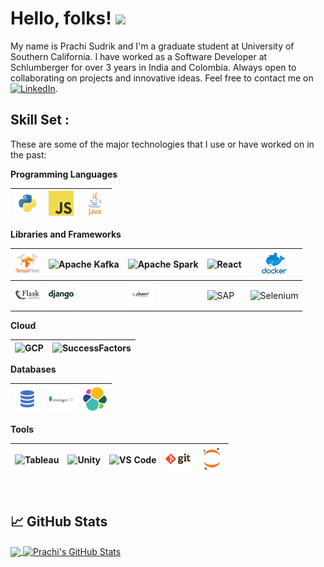 
# Hello, folks! <img src="https://raw.githubusercontent.com/MartinHeinz/MartinHeinz/master/wave.gif" width="30px">
My name is Prachi Sudrik and I'm a graduate student at University of Southern California. I have worked as a Software Developer at Schlumberger for over 3 years in India and Colombia. Always open to collaborating on projects and innovative ideas. Feel free to contact me on [![LinkedIn][1.1]][2.1].

## Skill Set :

These are some of the major technologies that I use or have worked on in the past:

**Programming Languages**

<img title="Python" alt="Python" width="40px" src="https://raw.githubusercontent.com/github/explore/master/topics/python/python.png" />|<img alt="JS" title="JavaScript" width="40px" src="https://raw.githubusercontent.com/github/explore/master/topics/javascript/javascript.png">|<img title="C" alt="C" width="40px" src="https://raw.githubusercontent.com/github/explore/master/topics/java/java.png">
|--|--|--|

**Libraries and Frameworks**

<img title="TensorFlow" alt="TensorFlow" width="40px" src="https://raw.githubusercontent.com/github/explore/master/topics/tensorflow/tensorflow.png">|<img title="Apache Kafka" alt="Apache Kafka" width="40px" src="https://www.nastel.com/wp-content/uploads/2022/03/kafka-logo-1024x480.png">|<img title="Apache Spark" alt="Apache Spark" width="40px" src="https://miro.medium.com/max/1400/0*bqHf2WCDUlm7_hU3.png">|<img title="React" alt="React" width="40px" src="https://img.icons8.com/color/344/react-native.png">|<img title="Docker" alt="Docker" width="40px" src="https://raw.githubusercontent.com/github/explore/master/topics/docker/docker.png">
|--|--|--|--|--|
<img title="Flask" alt="Flask" width="40px" src="https://raw.githubusercontent.com/github/explore/master/topics/flask/flask.png">|<img title="Django" alt="Django" width="40px" src="https://raw.githubusercontent.com/github/explore/master/topics/django/django.png">|<img title="jQuery" alt="jQuery" width="40px" src="https://raw.githubusercontent.com/github/explore/master/topics/jquery/jquery.png">|<img title="SAP" alt="SAP" width="40px" src="https://img.icons8.com/color/452/sap.png">|<img title="Selenium" alt="Selenium" width="40px" src="https://img.icons8.com/color/48/000000/selenium-test-automation.png">

**Cloud**

<img title="GCP" alt="GCP" width="40px" src="https://png.monster/wp-content/uploads/2020/11/gcp-69a54f41.png">|<img title="SuccessFactors" alt="SuccessFactors" width="40px" src="https://img.icons8.com/color/452/sap.png">
|--|--|

**Databases**

<img title="SQL" alt="SQL" width="40px" src="https://raw.githubusercontent.com/github/explore/master/topics/sql/sql.png">|<img title="MongoDB" alt="MongoDB" width="40px" src="https://raw.githubusercontent.com/github/explore/master/topics/mongodb/mongodb.png">|<img title="ElasticSearch" alt="ElasticSearch" width="40px" src="https://raw.githubusercontent.com/github/explore/master/topics/elasticsearch/elasticsearch.png"> <br>
|--|--|--|

**Tools**

<img title="Tableau" alt="Tableau" width="40px" src="https://img.icons8.com/color/344/tableau-software.png">|<img title="Unity" alt="Unity" width="40px" src="https://img.icons8.com/ios-filled/344/unity.png">|<img title="VS Code" alt="VS Code" width="40px" src="https://img.icons8.com/fluent/48/000000/visual-studio-code-2019.png">|<img title="git" alt="git" width="40px" src="https://raw.githubusercontent.com/github/explore/master/topics/git/git.png">|<img title="Jupyter Notebook" alt="Jupyter" width="40px" src="https://raw.githubusercontent.com/github/explore/master/topics/jupyter-notebook/jupyter-notebook.png">
|--|--|--|--|--|
<br>

## &#x1f4c8; GitHub Stats

<a href="https://github.com/prachisudrik/prachisudrik">
  <img align="center" src="https://github-readme-stats.vercel.app/api/top-langs/?username=prachisudrik&hide=java,html,tex&title_color=ffffff&text_color=c9cacc&icon_color=2bbc8a&bg_color=1d1f21&langs_count=3" />
</a>
<a href="https://github.com/prachisudrik/prachisudrik">
  <img align="center" src="https://github-readme-stats.vercel.app/api?username=prachisudrik&show_icons=true&line_height=27&count_private=true&title_color=ffffff&text_color=c9cacc&icon_color=2bbc8a&bg_color=1d1f21" alt="Prachi's GitHub Stats" />
</a>

<!-- <a href="https://github.com/prachisudrik/Streamlit_Projects/tree/main/StockMarket%20Prediction">
  <img align="center" src="https://github-readme-stats.vercel.app/api/pin/?username=prachisudrik&repo=python-project-blueprint&title_color=ffffff&text_color=c9cacc&icon_color=2bbc8a&bg_color=1d1f21" />
</a>


<a href="https://github.com/prachisudrik/Spotify-Clone">
  <img align="center" src="https://github-readme-stats.vercel.app/api/pin/?username=prachisudrik&repo=go-project-blueprint&title_color=ffffff&text_color=c9cacc&icon_color=2bbc8a&bg_color=1d1f21" />
</a>  
 -->

[1.1]: https://img.icons8.com/fluency/344/linkedin.png (LinkedIn icon without padding)
[2.1]: https://www.linkedin.com/in/prachi-sudrik/
